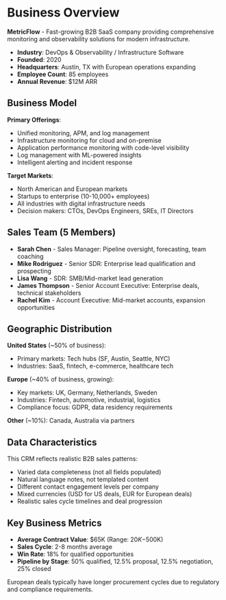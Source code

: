 # Business Overview

**MetricFlow** - Fast-growing B2B SaaS company providing comprehensive monitoring and observability solutions for modern infrastructure.

- **Industry**: DevOps & Observability / Infrastructure Software
- **Founded**: 2020
- **Headquarters**: Austin, TX with European operations expanding
- **Employee Count**: 85 employees
- **Annual Revenue**: $12M ARR

## Business Model

**Primary Offerings**:
- Unified monitoring, APM, and log management
- Infrastructure monitoring for cloud and on-premise
- Application performance monitoring with code-level visibility  
- Log management with ML-powered insights
- Intelligent alerting and incident response

**Target Markets**:
- North American and European markets
- Startups to enterprise (10-10,000+ employees)
- All industries with digital infrastructure needs
- Decision makers: CTOs, DevOps Engineers, SREs, IT Directors

## Sales Team (5 Members)

- **Sarah Chen** - Sales Manager: Pipeline oversight, forecasting, team coaching
- **Mike Rodriguez** - Senior SDR: Enterprise lead qualification and prospecting  
- **Lisa Wang** - SDR: SMB/Mid-market lead generation
- **James Thompson** - Senior Account Executive: Enterprise deals, technical stakeholders
- **Rachel Kim** - Account Executive: Mid-market accounts, expansion opportunities

## Geographic Distribution

**United States** (~50% of business):
- Primary markets: Tech hubs (SF, Austin, Seattle, NYC)
- Industries: SaaS, fintech, e-commerce, healthcare tech

**Europe** (~40% of business, growing):
- Key markets: UK, Germany, Netherlands, Sweden
- Industries: Fintech, automotive, industrial, logistics
- Compliance focus: GDPR, data residency requirements

**Other** (~10%): Canada, Australia via partners

## Data Characteristics 

This CRM reflects realistic B2B sales patterns:
- Varied data completeness (not all fields populated)
- Natural language notes, not templated content
- Different contact engagement levels per company
- Mixed currencies (USD for US deals, EUR for European deals)
- Realistic sales cycle timelines and deal progression

## Key Business Metrics

- **Average Contract Value**: $65K (Range: $20K-$500K)
- **Sales Cycle**: 2-8 months average
- **Win Rate**: 18% for qualified opportunities  
- **Pipeline by Stage**: 50% qualified, 12.5% proposal, 12.5% negotiation, 25% closed

European deals typically have longer procurement cycles due to regulatory and compliance requirements.